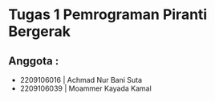 # Tugas 1 Pemrograman Piranti Bergerak

## Anggota :
- 2209106016 | Achmad Nur Bani Suta
- 2209106039 | Moammer Kayada Kamal
